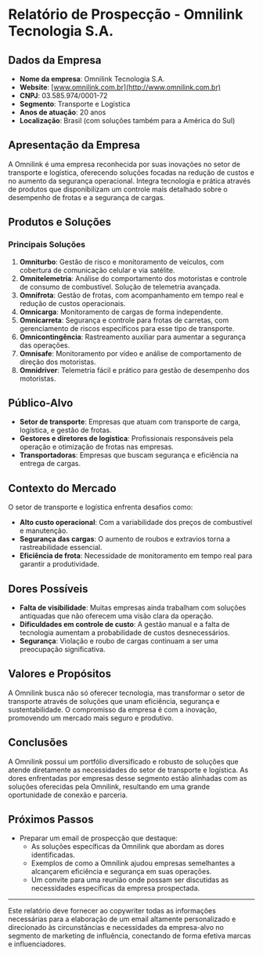 # Relatório de Prospecção - Omnilink Tecnologia S.A.

## Dados da Empresa
- **Nome da empresa**: Omnilink Tecnologia S.A.
- **Website**: [www.omnilink.com.br](http://www.omnilink.com.br)
- **CNPJ**: 03.585.974/0001-72
- **Segmento**: Transporte e Logística
- **Anos de atuação**: 20 anos
- **Localização**: Brasil (com soluções também para a América do Sul)

## Apresentação da Empresa
A Omnilink é uma empresa reconhecida por suas inovações no setor de transporte e logística, oferecendo soluções focadas na redução de custos e no aumento da segurança operacional. Integra tecnologia e prática através de produtos que disponibilizam um controle mais detalhado sobre o desempenho de frotas e a segurança de cargas.

## Produtos e Soluções
### Principais Soluções
1. **Omniturbo**: Gestão de risco e monitoramento de veículos, com cobertura de comunicação celular e via satélite.
2. **Omnitelemetria**: Análise do comportamento dos motoristas e controle de consumo de combustível. Solução de telemetria avançada.
3. **Omnifrota**: Gestão de frotas, com acompanhamento em tempo real e redução de custos operacionais.
4. **Omnicarga**: Monitoramento de cargas de forma independente.
5. **Omnicarreta**: Segurança e controle para frotas de carretas, com gerenciamento de riscos específicos para esse tipo de transporte.
6. **Omnicontingência**: Rastreamento auxiliar para aumentar a segurança das operações.
7. **Omnisafe**: Monitoramento por vídeo e análise de comportamento de direção dos motoristas.
8. **Omnidriver**: Telemetria fácil e prático para gestão de desempenho dos motoristas.

## Público-Alvo
- **Setor de transporte**: Empresas que atuam com transporte de carga, logística, e gestão de frotas.
- **Gestores e diretores de logística**: Profissionais responsáveis pela operação e otimização de frotas nas empresas.
- **Transportadoras**: Empresas que buscam segurança e eficiência na entrega de cargas.

## Contexto do Mercado
O setor de transporte e logística enfrenta desafios como:
- **Alto custo operacional**: Com a variabilidade dos preços de combustível e manutenção.
- **Segurança das cargas**: O aumento de roubos e extravios torna a rastreabilidade essencial.
- **Eficiência de frota**: Necessidade de monitoramento em tempo real para garantir a produtividade.

## Dores Possíveis
- **Falta de visibilidade**: Muitas empresas ainda trabalham com soluções antiquadas que não oferecem uma visão clara da operação.
- **Dificuldades em controle de custo**: A gestão manual e a falta de tecnologia aumentam a probabilidade de custos desnecessários.
- **Segurança**: Violação e roubo de cargas continuam a ser uma preocupação significativa.

## Valores e Propósitos
A Omnilink busca não só oferecer tecnologia, mas transformar o setor de transporte através de soluções que unam eficiência, segurança e sustentabilidade. O compromisso da empresa é com a inovação, promovendo um mercado mais seguro e produtivo.

## Conclusões
A Omnilink possui um portfólio diversificado e robusto de soluções que atende diretamente as necessidades do setor de transporte e logística. As dores enfrentadas por empresas desse segmento estão alinhadas com as soluções oferecidas pela Omnilink, resultando em uma grande oportunidade de conexão e parceria.

## Próximos Passos
- Preparar um email de prospecção que destaque:
  - As soluções específicas da Omnilink que abordam as dores identificadas.
  - Exemplos de como a Omnilink ajudou empresas semelhantes a alcançarem eficiência e segurança em suas operações.
  - Um convite para uma reunião onde possam ser discutidas as necessidades específicas da empresa prospectada.

---

Este relatório deve fornecer ao copywriter todas as informações necessárias para a elaboração de um email altamente personalizado e direcionado às circunstâncias e necessidades da empresa-alvo no segmento de marketing de influência, conectando de forma efetiva marcas e influenciadores.